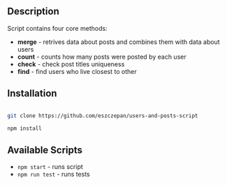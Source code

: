 ## Description

Script contains four core methods:

- **merge** - retrives data about posts and combines them with data about users
- **count** - counts how many posts were posted by each user
- **check** - check post titles uniqueness
- **find** - find users who live closest to other

## Installation

```bash

git clone https://github.com/eszczepan/users-and-posts-script

npm install

```

## Available Scripts

- `npm start` - runs script
- `npm run test` - runs tests
